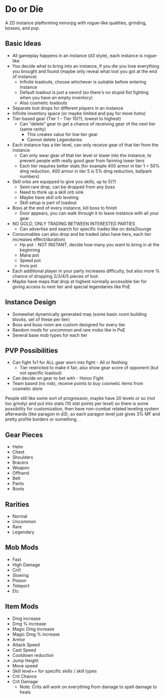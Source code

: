 Do or Die
==

A 2D instance platforming mmorpg with rogue-like qualities, grinding, bosses, and pvp.

## Basic Ideas
- All gameplay happens in an instance (d3 style), each instance is rogue-like
- You decide what to bring into an instance, if you die you lose everything you brought and found (maybe only reveal what loot you got at the end of instance)
    - Infinite loadouts, choose whichever is suitable before entering instance
    - Default loadout is just a sword (so there's no stupid fist fighting when you have an empty inventory)
    - Also cosmetic loadouts
- Separate loot drops for different players in an instance
- Infinite inventory space (or maybe limited and pay for more hoho)
- Tier-based gear (Tier 1 - Tier 10(?), lowest to highest)
    - Can "delete" gear to get a chance of receiving gear of the next tier (same rarity)
        - This creates value for low tier gear
        - Cannot delete Legendaries
- Each instance has a tier level, can only receive gear of that tier from the instance
    - Can only wear gear of that tier level or lower into the instance, to prevent people with really good gear from farming lower tiers
    - Each tier requires better stats (for example 400 armor in tier 1 = 50% dmg reduction, 400 armor in tier 5 is 5% dmg reduction, ballpark numbers)
- Skill orbs are equipped to give you skills, up to 5(?)
    - Semi rare drop, can be dropped from any boss
    - Need to think up a skill orb sink
    - Maybe have skill orb leveling
    - Skill setup is part of loadout
- Boss at the end of every instance, kill boss to finish
    - Door appears, you can walk through it to leave instance with all your gear
- NO GOLD, ONLY TRADING BETWEEN INTERESTED PARTIES
    - Can advertise and search for specific trades like on dota2lounge
- Consumables can also drop and be traded (also have tiers, each tier increases effect/duration)
    - Hp pot - NOT INSTANT, decide how many you want to bring in at the beginning
    - Mana pot
    - Speed pot
    - Invis pot
- Each additional player in your party increases difficulty, but also more % chance of dropping 2/3/4/5 pieces of loot.
- Maybe have maps that drop at highest normally accessible tier for giving access to next tier and special legendaries like PoE

## Instance Design
- Somewhat dynamically generated map (some basic room building blocks, set of these per tier)
- Boss and boss room are custom designed for every tier
- Random mods for uncommon and rare mobs like in PoE
- Several base mob types for each tier

## PVP Possibilities
- Can fight 1v1 for ALL gear worn into fight - All or Nothing
    - Tier restricted to make it fair, also show gear score of opponent (but not specific loadout)
- Can decide on gear to bet with - Honor Fight
- Team based (no risk), receive points to buy cosmetic items from cosmetic store

People still like some sort of progression, maybe have 20 levels or so (not too grindy) and put into stats (10 stat points per level) so there is some possibility for customization, then have
non-combat related leveling system afterwards (like paragon in d3), so each paragon level just gives 3% MF and pretty profile borders or something.

## Gear Pieces
- Helm
- Chest
- Shoulders
- Bracers
- Weapon
- Offhand
- Belt
- Pants
- Boots

## Rarities
- Normal
- Uncommon
- Rare
- Legendary

## Mob Mods
- Fast
- High Damage
- Crit!
- Slowing
- Poison
- Teleport
- Etc

## Item Mods
- Dmg increase
- Dmg % increase
- Magic Dmg increase
- Magic Dmg % increase
- Armor
- Attack Speed
- Cast Speed
- Cooldown reduction
- Jump Height
- Move speed
- Skill level++ for specific skills / skill types
- Crit Chance
- Crit Damage
    - Note: Crits will work on everything from damage to spell damage to heals
